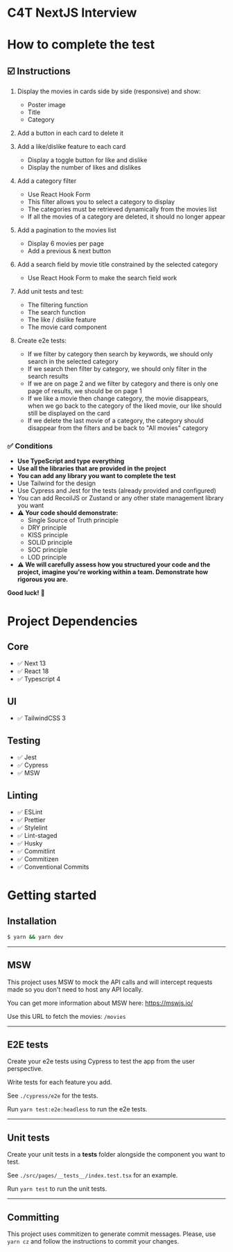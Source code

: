 # C4T NextJS Interview

# How to complete the test

## ☑️ Instructions

1. Display the movies in cards side by side (responsive) and show:

   - Poster image
   - Title
   - Category

2. Add a button in each card to delete it

3. Add a like/dislike feature to each card

   - Display a toggle button for like and dislike
   - Display the number of likes and dislikes

4. Add a category filter

   - Use React Hook Form
   - This filter allows you to select a category to display
   - The categories must be retrieved dynamically from the movies list
   - If all the movies of a category are deleted, it should no longer appear

5. Add a pagination to the movies list

   - Display 6 movies per page
   - Add a previous & next button

6. Add a search field by movie title constrained by the selected category

   - Use React Hook Form to make the search field work

7. Add unit tests and test:

   - The filtering function
   - The search function
   - The like / dislike feature
   - The movie card component

8. Create e2e tests:
   - If we filter by category then search by keywords, we should only search in the selected category
   - If we search then filter by category, we should only filter in the search results
   - If we are on page 2 and we filter by category and there is only one page of results, we should be on page 1
   - If we like a movie then change category, the movie disappears, when we go back to the category of the liked movie, our like should still be displayed on the card
   - If we delete the last movie of a category, the category should disappear from the filters and be back to "All movies" category

### ✅ Conditions

- **Use TypeScript and type everything**
- **Use all the libraries that are provided in the project**
- **You can add any library you want to complete the test**
- Use Tailwind for the design
- Use Cypress and Jest for the tests (already provided and configured)
- You can add RecoilJS or Zustand or any other state management library you want
- **⚠️ Your code should demonstrate:**
  - Single Source of Truth principle
  - DRY principle
  - KISS principle
  - SOLID principle
  - SOC principle
  - LOD principle
- **⚠️ We will carefully assess how you structured your code and the project, imagine you're working within a team. Demonstrate how rigorous you are.**

**Good luck!** 💪

# Project Dependencies

## Core

- ✅ Next 13
- ✅ React 18
- ✅ Typescript 4

## UI

- ✅ TailwindCSS 3

## Testing

- ✅ Jest
- ✅ Cypress
- ✅ MSW

## Linting

- ✅ ESLint
- ✅ Prettier
- ✅ Stylelint
- ✅ Lint-staged
- ✅ Husky
- ✅ Commitlint
- ✅ Commitizen
- ✅ Conventional Commits

# Getting started

## Installation

```bash
$ yarn && yarn dev
```

---

## MSW

This project uses MSW to mock the API calls and will intercept requests made so you don't need to host any API locally.

You can get more information about MSW here: https://mswjs.io/

Use this URL to fetch the movies: `/movies`

---

## E2E tests

Create your e2e tests using Cypress to test the app from the user perspective.

Write tests for each feature you add.

See `./cypress/e2e` for the tests.

Run `yarn test:e2e:headless` to run the e2e tests.

---

## Unit tests

Create your unit tests in a **tests** folder alongside the component you want to test.

See `./src/pages/__tests__/index.test.tsx` for an example.

Run `yarn test` to run the unit tests.

---

## Committing

This project uses commitizen to generate commit messages.
Please, use `yarn cz` and follow the instructions to commit your changes.
